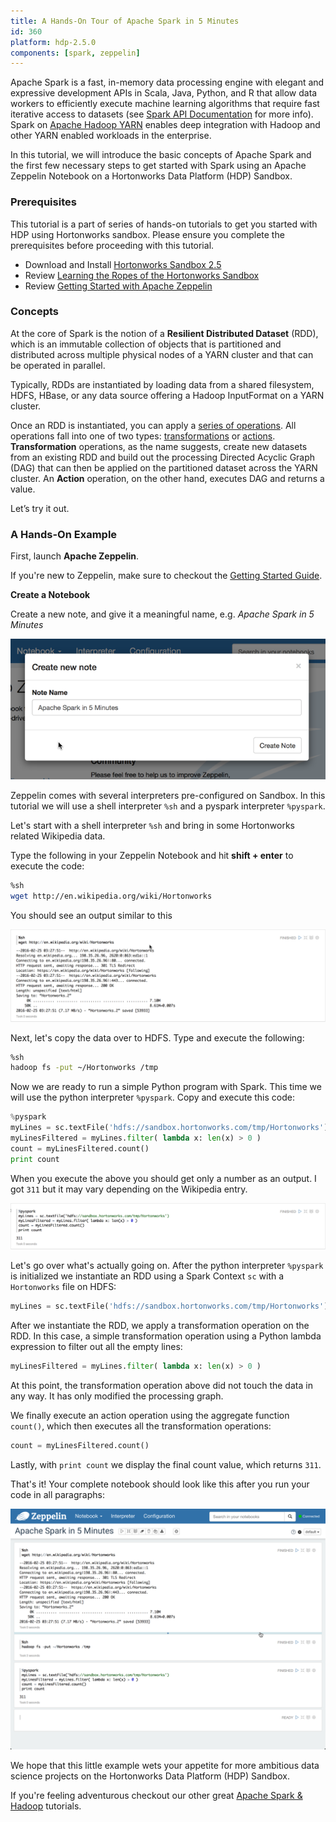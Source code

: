 ```yaml
---
title: A Hands-On Tour of Apache Spark in 5 Minutes
id: 360
platform: hdp-2.5.0
components: [spark, zeppelin]
---
```


Apache Spark is a fast, in-memory data processing engine with elegant and expressive development APIs in Scala, Java, Python, and R that allow data workers to efficiently execute machine learning algorithms that require fast iterative access to datasets (see [Spark API Documentation](http://spark.apache.org/docs/latest/api.html) for more info). Spark on [Apache Hadoop YARN](http://hortonworks.com/hadoop/YARN "Apache Hadoop YARN") enables deep integration with Hadoop and other YARN enabled workloads in the enterprise.

In this tutorial, we will introduce the basic concepts of Apache Spark and the first few necessary steps to get started with Spark using an Apache Zeppelin Notebook on a Hortonworks Data Platform (HDP) Sandbox.

### Prerequisites

This tutorial is a part of series of hands-on tutorials to get you started with HDP using Hortonworks sandbox. Please ensure you complete the prerequisites before proceeding with this tutorial.

*   Download and Install [Hortonworks Sandbox 2.5](http://hortonworks.com/products/sandbox/)
*   Review [Learning the Ropes of the Hortonworks Sandbox](http://hortonworks.com/hadoop-tutorial/learning-the-ropes-of-the-hortonworks-sandbox/)
*   Review [Getting Started with Apache Zeppelin](https://github.com/hortonworks/tutorials/blob/hdp-2.5/tutorials/hortonworks/getting-started-with-apache-zeppelin/tutorial.md)

### Concepts

At the core of Spark is the notion of a **Resilient Distributed Dataset** (RDD), which is an immutable collection of objects that is partitioned and distributed across multiple physical nodes of a YARN cluster and that can be operated in parallel.

Typically, RDDs are instantiated by loading data from a shared filesystem, HDFS, HBase, or any data source offering a Hadoop InputFormat on a YARN cluster.

Once an RDD is instantiated, you can apply a [series of operations](https://spark.apache.org/docs/latest/programming-guide.html#rdd-operations). All operations fall into one of two types: [transformations](https://spark.apache.org/docs/latest/programming-guide.html#transformations) or [actions](https://spark.apache.org/docs/latest/programming-guide.html#actions). **Transformation** operations, as the name suggests, create new datasets from an existing RDD and build out the processing Directed Acyclic Graph (DAG) that can then be applied on the partitioned dataset across the YARN cluster. An **Action** operation, on the other hand, executes DAG and returns a value.

Let’s try it out.

### A Hands-On Example

First, launch **Apache Zeppelin**.

If you're new to Zeppelin, make sure to checkout the [Getting Started Guide](https://github.com/hortonworks/tutorials/blob/hdp-2.5/tutorials/hortonworks/getting-started-with-apache-zeppelin/tutorial.md).


**Create a Notebook**

Create a new note, and give it a meaningful name, e.g. *Apache Spark in 5 Minutes*

![](assets/3-apache-spark-tour-in-5-minutes.png)

Zeppelin comes with several interpreters pre-configured on Sandbox. In this tutorial we will use a shell interpreter `%sh` and a pyspark interpreter `%pyspark`.

Let's start with a shell interpreter `%sh` and bring in some Hortonworks related Wikipedia data.

Type the following in your Zeppelin Notebook and hit **shift + enter** to execute the code:

~~~ bash
%sh
wget http://en.wikipedia.org/wiki/Hortonworks
~~~

You should see an output similar to this

![](assets/5-apache-spark-tour-in-5-minutes.png)

Next, let's copy the data over to HDFS. Type and execute the following:

~~~ bash
%sh
hadoop fs -put ~/Hortonworks /tmp
~~~

Now we are ready to run a simple Python program with Spark. This time we will use the python interpreter `%pyspark`. Copy and execute this code:

~~~ python
%pyspark
myLines = sc.textFile('hdfs://sandbox.hortonworks.com/tmp/Hortonworks')
myLinesFiltered = myLines.filter( lambda x: len(x) > 0 )
count = myLinesFiltered.count()
print count
~~~

When you execute the above you should get only a number as an output. I got `311` but it may vary depending on the Wikipedia entry.

![](assets/6-apache-spark-tour-in-5-minutes.png)

Let's go over what's actually going on. After the python interpreter `%pyspark` is initialized we instantiate an RDD using a Spark Context `sc` with a `Hortonworks` file on HDFS:

~~~ python
myLines = sc.textFile('hdfs://sandbox.hortonworks.com/tmp/Hortonworks')
~~~

After we instantiate the RDD, we apply a transformation operation on the RDD. In this case, a simple transformation operation using a Python lambda expression to filter out all the empty lines:

~~~ python
myLinesFiltered = myLines.filter( lambda x: len(x) > 0 )
~~~

At this point, the transformation operation above did not touch the data in any way. It has only modified the processing graph.

We finally execute an action operation using the aggregate function `count()`, which then executes all the transformation operations:

~~~ python
count = myLinesFiltered.count()
~~~

Lastly, with `print count` we display the final count value, which returns `311`.

That's it! Your complete notebook should look like this after you run your code in all paragraphs:

![](assets/1-apache-spark-tour-in-5-minutes.png)

We hope that this little example wets your appetite for more ambitious data science projects on the Hortonworks Data Platform (HDP) Sandbox.

If you're feeling adventurous checkout our other great  [Apache Spark & Hadoop](http://hortonworks.com/hadoop/spark/#tutorials) tutorials.
